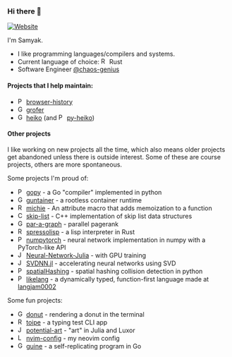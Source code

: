 ### Hi there 👋

[![Website](https://img.shields.io/website?label=samyaks.xyz&style=flat-square&url=https%3A%2F%2Fsamyaks.xyz)](https://samyaks.xyz)

I'm Samyak.

- I like programming languages/compilers and systems.
- Current language of choice: <a href="#"><img src="https://raw.githubusercontent.com/rust-lang/rust-artwork/master/logo/rust-logo-64x64.png" alt="Rust logo" width="15"></a> Rust
- Software Engineer [@chaos-genius](https://github.com/chaos-genius/)

#### Projects that I help maintain:

- <a href="#"><img src="https://upload.wikimedia.org/wikipedia/commons/c/c3/Python-logo-notext.svg" alt="Python logo" width="15"></a> [browser-history](https://github.com/pesos/browser-history)
- <a href="#"><img src="https://upload.wikimedia.org/wikipedia/commons/0/05/Go_Logo_Blue.svg" alt="Go lang logo" width="15"></a> [grofer](https://github.com/pesos/grofer/)
- <a href="#"><img src="https://upload.wikimedia.org/wikipedia/commons/0/05/Go_Logo_Blue.svg" alt="Go lang logo" width="15"></a> [heiko](https://github.com/psiayn/heiko) (and <a href="#"><img src="https://upload.wikimedia.org/wikipedia/commons/c/c3/Python-logo-notext.svg" alt="Python logo" width="15"></a> [py-heiko](https://github.com/pesos/heiko))

#### Other projects

I like working on new projects all the time, which also means older projects get abandoned unless there is outside interest. Some of these are course projects, others are more spontaneous.

Some projects I'm proud of:
 - <a href="#"><img src="https://upload.wikimedia.org/wikipedia/commons/c/c3/Python-logo-notext.svg" alt="Python logo" width="15"></a> [gopy](https://github.com/Samyak2/gopy) - a Go "compiler" implemented in python
 - <a href="#"><img src="https://upload.wikimedia.org/wikipedia/commons/0/05/Go_Logo_Blue.svg" alt="Go lang logo" width="15"></a> [guntainer](https://github.com/Samyak2/guntainer) - a rootless container runtime
 - <a href="#"><img src="https://raw.githubusercontent.com/rust-lang/rust-artwork/master/logo/rust-logo-64x64.png" alt="Rust logo" width="15"></a> [michie](https://github.com/mobusoperandi/michie) - An attribute macro that adds memoization to a function
 - <a href="#"><img src="https://upload.wikimedia.org/wikipedia/commons/1/18/ISO_C%2B%2B_Logo.svg" alt="C++ logo" width="15"></a> [skip-list](https://github.com/Samyak2/skip-list) - C++ implementation of skip list data structures
 - <a href="#"><img src="https://upload.wikimedia.org/wikipedia/commons/0/05/Go_Logo_Blue.svg" alt="Go lang logo" width="15"></a> [par-a-graph](https://github.com/metonymic-smokey/par-a-graph) - parallel pagerank
 - <a href="#"><img src="https://raw.githubusercontent.com/rust-lang/rust-artwork/master/logo/rust-logo-64x64.png" alt="Rust logo" width="15"></a> [spressolisp](https://github.com/psiayn/spressolisp) - a lisp interpreter in Rust
 - <a href="#"><img src="https://upload.wikimedia.org/wikipedia/commons/c/c3/Python-logo-notext.svg" alt="Python logo" width="15"></a> [numpytorch](https://github.com/Samyak2/numpytorch) - neural network implementation in numpy with a PyTorch-like API
 - <a href="#"><img src="https://user-images.githubusercontent.com/34161949/140472262-52741b2b-b2da-4c6b-9835-668d6ff50171.png" alt="Julia logo" width="15"></a> [Neural-Network-Julia](https://github.com/Samyak2/Neural-Network-Julia) - with GPU training
 - <a href="#"><img src="https://user-images.githubusercontent.com/34161949/140472262-52741b2b-b2da-4c6b-9835-668d6ff50171.png" alt="Julia logo" width="15"></a> [SVDNN.jl](https://github.com/Samyak2/SVDNN.jl) - accelerating neural networks using SVD
 - <a href="#"><img src="https://upload.wikimedia.org/wikipedia/commons/c/c3/Python-logo-notext.svg" alt="Python logo" width="15"></a> [spatialHashing](https://github.com/psiayn/spatialHashing) - spatial hashing collision detection in python
 - <a href="#"><img src="https://upload.wikimedia.org/wikipedia/commons/c/c3/Python-logo-notext.svg" alt="Python logo" width="15"></a> [likelang](https://github.com/psiayn/likelang/) - a dynamically typed, function-first language made at [langjam0002](https://github.com/langjam/jam0002/)

Some fun projects:
 - <a href="#"><img src="https://upload.wikimedia.org/wikipedia/commons/0/05/Go_Logo_Blue.svg" alt="Go lang logo" width="15"></a> [donut](https://github.com/Samyak2/donut) - rendering a donut in the terminal
 - <a href="#"><img src="https://raw.githubusercontent.com/rust-lang/rust-artwork/master/logo/rust-logo-64x64.png" alt="Rust logo" width="15"></a> [toipe](https://github.com/Samyak2/toipe) - a typing test CLI app
 - <a href="#"><img src="https://user-images.githubusercontent.com/34161949/140472262-52741b2b-b2da-4c6b-9835-668d6ff50171.png" alt="Julia logo" width="15"></a> [potential-art](https://github.com/Samyak2/potential-art) - "art" in Julia and Luxor
 - <a href="#"><img src="https://upload.wikimedia.org/wikipedia/commons/c/cf/Lua-Logo.svg" alt="Lua logo" width="15"></a> [nvim-config](https://github.com/Samyak2/nvim-config) - my neovim config
 - <a href="#"><img src="https://upload.wikimedia.org/wikipedia/commons/0/05/Go_Logo_Blue.svg" alt="Go lang logo" width="15"></a> [guine](https://github.com/Samyak2/guine) - a self-replicating program in Go
